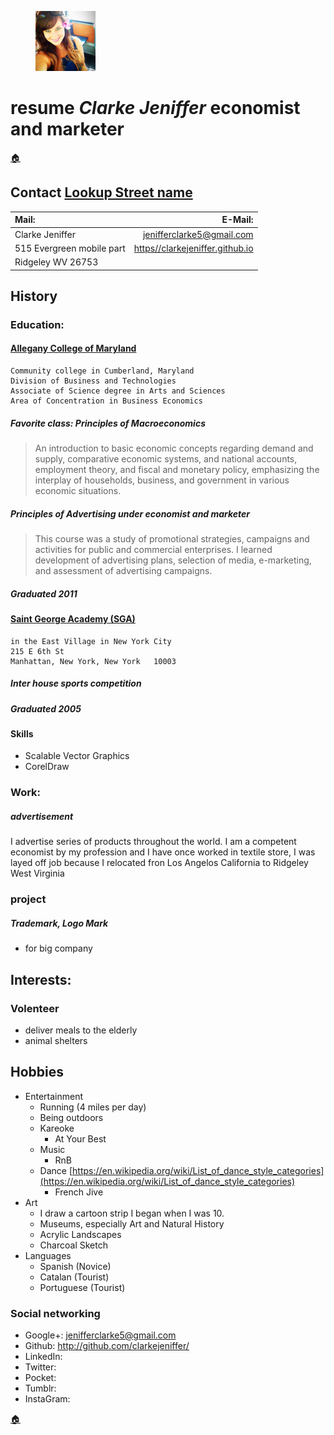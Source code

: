 <figure><img src="images/favicon/favicon-96x96.png" style="display: inline;"></figure>

# resume _Clarke Jeniffer_ economist and marketer 
[🏠](Home.html) 
## Contact [Lookup Street name](https://geographic.org/streetview/usa/wv/mineral/ridgeley.html)

| Mail: | E-Mail: |             
| :--- | ---: |
| Clarke Jeniffer | jenifferclarke5@gmail.com |      
| 515 Evergreen mobile part | [https//clarkejeniffer.github.io](https//clarkejeniffer.github.io) |
| Ridgeley  WV   26753 | |

## History

### Education: 

#### [Allegany College of Maryland](https://www.allegany.edu/)
    Community college in Cumberland, Maryland
    Division of Business and Technologies
    Associate of Science degree in Arts and Sciences
    Area of Concentration in Business Economics
    
##### Favorite class: *Principles of Macroeconomics*
> An introduction to basic economic concepts regarding demand and supply, comparative economic
systems, and national accounts, employment theory, and fiscal and monetary policy, emphasizing
the interplay of households, business, and government in various economic situations.
##### *Principles of Advertising* under economist and marketer
> This course was a study of promotional strategies, campaigns and activities for public and
  commercial enterprises. I learned development of advertising plans, selection of media, e-marketing,
  and assessment of advertising campaigns.
##### Graduated 2011

#### [Saint George Academy (SGA)](https://saintgeorgeacademy.net/)
    in the East Village in New York City
    215 E 6th St
    Manhattan, New York, New York   10003 

##### Inter house sports competition
##### Graduated 2005

#### Skills
* Scalable Vector Graphics
* CorelDraw

### Work:

##### advertisement 
I advertise series of products throughout the world. 
I am a competent economist by my profession and I have once worked in textile store, I was layed off job because I relocated fron Los Angelos California to Ridgeley West Virginia

### project

##### Trademark, Logo Mark
* for big company 

## Interests:
### Volenteer
* deliver meals to the elderly
* animal shelters

## Hobbies
* Entertainment
  * Running (4 miles per day)
  * Being outdoors
  * Kareoke
    * At Your Best
  * Music
    * RnB
  * Dance [https://en.wikipedia.org/wiki/List_of_dance_style_categories](https://en.wikipedia.org/wiki/List_of_dance_style_categories)
    * French Jive
* Art
  * I draw a cartoon strip I began when I was 10.
  * Museums, especially Art and Natural History
  * Acrylic Landscapes
  * Charcoal Sketch
* Languages
  * Spanish (Novice)
  * Catalan (Tourist)
  * Portuguese (Tourist)

### Social networking
* Google+: jenifferclarke5@gmail.com
* Github:  http://github.com/clarkejeniffer/
* LinkedIn:
* Twitter:
* Pocket:
* Tumblr:
* InstaGram:

[🏠](Home.html)
